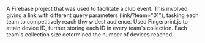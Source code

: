 A Firebase project that was used to facilitate a club event. This involved giving a link with different query parameters (link/?team="01"), tasking each team to competitively reach thw widest audience. Used Fingerprint.js to attain device ID, further storing each ID in every team's collection. Each team's collection size determined the number of devices reached.